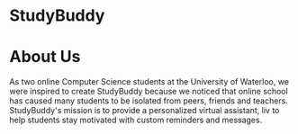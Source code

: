 # StudyBuddy

# About Us
As two online Computer Science students at the University of Waterloo, we were inspired to create StudyBuddy because we noticed that online school has caused many students to be isolated from peers, friends and teachers. StudyBuddy's mission is to provide a personalized virtual assistant, liv to help students stay motivated with custom reminders and messages.



